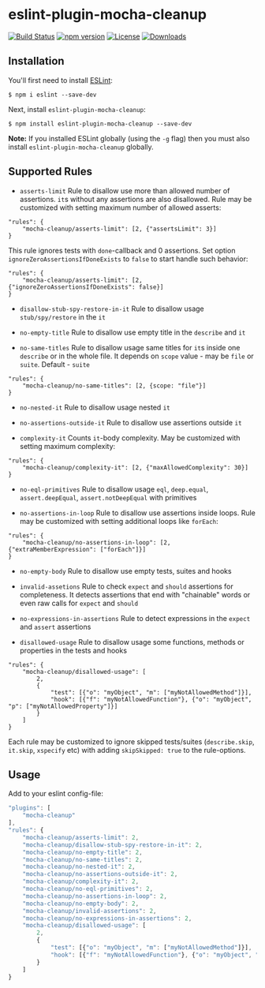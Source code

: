 # eslint-plugin-mocha-cleanup

[![Build Status](https://travis-ci.org/onechiporenko/eslint-plugin-mocha-cleanup.svg)](https://travis-ci.org/onechiporenko/eslint-plugin-mocha-cleanup)
[![npm version](https://badge.fury.io/js/eslint-plugin-mocha-cleanup.png)](http://badge.fury.io/js/eslint-plugin-mocha-cleanup)
[![License](http://img.shields.io/:license-mit-blue.svg)](http://doge.mit-license.org)
[![Downloads](http://img.shields.io/npm/dm/eslint-plugin-mocha-cleanup.svg)](https://www.npmjs.com/package/eslint-plugin-mocha-cleanup)

## Installation

You'll first need to install [ESLint](http://eslint.org):

```
$ npm i eslint --save-dev
```

Next, install `eslint-plugin-mocha-cleanup`:

```
$ npm install eslint-plugin-mocha-cleanup --save-dev
```

**Note:** If you installed ESLint globally (using the `-g` flag) then you must also install `eslint-plugin-mocha-cleanup` globally.

## Supported Rules

* `asserts-limit` Rule to disallow use more than allowed number of assertions. `it`s without any assertions are also disallowed. Rule may be customized with setting maximum number of allowed asserts:

```
"rules": {
    "mocha-cleanup/asserts-limit": [2, {"assertsLimit": 3}]
}
```

This rule ignores tests with `done`-callback and 0 assertions. Set option `ignoreZeroAssertionsIfDoneExists` to `false` to start handle such behavior:

```
"rules": {
    "mocha-cleanup/asserts-limit": [2, {"ignoreZeroAssertionsIfDoneExists": false}]
}
```

* `disallow-stub-spy-restore-in-it` Rule to disallow usage `stub/spy/restore` in the `it`

* `no-empty-title` Rule to disallow use empty title in the `describe` and `it`

* `no-same-titles` Rule to disallow usage same titles for `it`s inside one `describe` or in the whole file. It depends on `scope` value - may be `file` or `suite`. Default - `suite`

```
"rules": {
    "mocha-cleanup/no-same-titles": [2, {scope: "file"}]
}
```

* `no-nested-it` Rule to disallow usage nested `it`

* `no-assertions-outside-it` Rule to disallow use assertions outside `it`

* `complexity-it` Counts `it`-body complexity. May be customized with setting maximum complexity:

```
"rules": {
    "mocha-cleanup/complexity-it": [2, {"maxAllowedComplexity": 30}]
}
```

* `no-eql-primitives` Rule to disallow usage `eql`, `deep.equal`, `assert.deepEqual`, `assert.notDeepEqual` with primitives

* `no-assertions-in-loop` Rule to disallow use assertions inside loops. Rule may be customized with setting additional loops like `forEach`:

```
"rules": {
    "mocha-cleanup/no-assertions-in-loop": [2, {"extraMemberExpression": ["forEach"]}]
}
```

* `no-empty-body` Rule to disallow use empty tests, suites and hooks

* `invalid-assetions` Rule to check `expect` and `should` assertions for completeness. It detects assertions that end with "chainable" words or even raw calls for `expect` and `should`

* `no-expressions-in-assertions` Rule to detect expressions in the `expect` and `assert` assertions

* `disallowed-usage` Rule to disallow usage some functions, methods or properties in the tests and hooks

```
"rules": {
    "mocha-cleanup/disallowed-usage": [
        2, 
        {
            "test": [{"o": "myObject", "m": ["myNotAllowedMethod"]}], 
            "hook": [{"f": "myNotAllowedFunction"}, {"o": "myObject", "p": ["myNotAllowedProperty"]}]
        }
    ]
}
```

Each rule may be customized to ignore skipped tests/suites (`describe.skip`, `it.skip`, `xspecify` etc) with adding `skipSkipped: true` to the rule-options. 

## Usage

Add to your eslint config-file:

```javascript
"plugins": [
    "mocha-cleanup"
],
"rules": {
    "mocha-cleanup/asserts-limit": 2,
    "mocha-cleanup/disallow-stub-spy-restore-in-it": 2,
    "mocha-cleanup/no-empty-title": 2,
    "mocha-cleanup/no-same-titles": 2,
    "mocha-cleanup/no-nested-it": 2,
    "mocha-cleanup/no-assertions-outside-it": 2,
    "mocha-cleanup/complexity-it": 2,
    "mocha-cleanup/no-eql-primitives": 2,
    "mocha-cleanup/no-assertions-in-loop": 2,
    "mocha-cleanup/no-empty-body": 2,
    "mocha-cleanup/invalid-assertions": 2,
    "mocha-cleanup/no-expressions-in-assertions": 2,
    "mocha-cleanup/disallowed-usage": [
        2, 
        {
            "test": [{"o": "myObject", "m": ["myNotAllowedMethod"]}], 
            "hook": [{"f": "myNotAllowedFunction"}, {"o": "myObject", "p": ["myNotAllowedProperty"]}]
        }
    ]
}
```